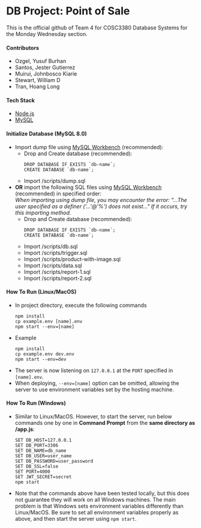 # DB Project: Point of Sale

This is the official github of Team 4 for COSC3380 Database Systems for the Monday Wednesday section.

#### Contributors
- Ozgel, Yusuf Burhan
- Santos, Jester Gutierrez
- Muirui, Johnbosco Kiarie
- Stewart, William D
- Tran, Hoang Long
#### Tech Stack
- [Node.js](https://nodejs.org/en)
- [MySQL](https://www.mysql.com/)
#### Initialize Database (MySQL **8.0**)
- Import dump file using [MySQL Workbench](https://www.mysql.com/products/workbench/) (recommended): <br>
    - Drop and Create database (recommended):
        ```
        DROP DATABASE IF EXISTS `db-name`;
        CREATE DATABASE `db-name`;
        ```
    - Import /scripts/dump.sql
- **OR** import the following SQL files using [MySQL Workbench](https://www.mysql.com/products/workbench/) (recommended) in specified order: <br>
*When importing using dump file, you may encounter the error:
"...The user specified as a definer ('...'@'%') does not exist..."
If it occurs, try this importing method.*
    - Drop and Create database (recommended):
        ```
        DROP DATABASE IF EXISTS `db-name`;
        CREATE DATABASE `db-name`;
        ```
    - Import /scripts/db.sql
    - Import /scripts/trigger.sql
    - Import /scripts/product-with-image.sql
    - Import /scripts/data.sql
    - Import /scripts/report-1.sql
    - Import /scripts/report-2.sql
#### How To Run (Linux/MacOS)
- In project directory, execute the following commands
    ```
    npm install
    cp example.env [name].env
    npm start --env=[name]
    ```
- Example
    ```
    npm install
    cp example.env dev.env
    npm start --env=dev
    ```
- The server is now listening on ```127.0.0.1``` at the ```PORT``` specified in ```[name].env```.
- When deploying, ```--env=[name]``` option can be omitted, allowing the server to use environment variables set by the hosting machine.
#### How To Run (Windows)
- Similar to Linux/MacOS. However, to start the server, run below commands one by one in **Command Prompt** from the **same directory as /app.js**:
    ```
    SET DB_HOST=127.0.0.1
    SET DB_PORT=3306
    SET DB_NAME=db_name
    SET DB_USER=user_name
    SET DB_PASSWORD=user_password
    SET DB_SSL=false
    SET PORT=4000
    SET JWT_SECRET=secret
    npm start
    ```
- Note that the commands above have been tested locally, but this does not guarantee they will work on all Windows machines. The main problem is that Windows sets environment variables differently than Linux/MacOS. Be sure to set all environment variables properly as above, and then start the server using `npm start`.
